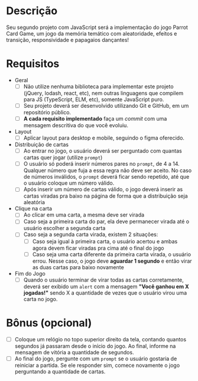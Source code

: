 # Descrição

Seu segundo projeto com JavaScript será a implementação do jogo Parrot Card Game, um jogo da memória temático com aleatoridade, efeitos e transição, responsividade e papagaios dançantes!

# Requisitos

- Geral
    - [ ]  Não utilize nenhuma biblioteca para implementar este projeto (jQuery, lodash, react, etc), nem outras linguagens que compilem para JS (TypeScript, ELM, etc), somente JavaScript puro.
    - [ ]  Seu projeto deverá ser desenvolvido utilizando Git e GitHub, em um repositório público.
    - [ ]  **A cada requisito implementado** faça um *commit* com uma mensagem descritiva do que você evoluiu.
- Layout
    - [ ]  Aplicar layout para desktop e mobile, seguindo o figma oferecido.
- Distribuição de cartas
    - [ ]  Ao entrar no jogo, o usuário deverá ser perguntado com quantas cartas quer jogar (utilize `prompt`)
    - [ ]  O usuário só poderá inserir números pares no `prompt`, de 4 a 14. Qualquer número que fuja a essa regra não deve ser aceito. No caso de números inválidos, o `prompt` deverá ficar sendo repetido, até que o usuário coloque um número válido.
    - [ ]  Após inserir um número de cartas válido, o jogo deverá inserir as cartas viradas pra baixo na página de forma que a distribuição seja aleatória
        
- Clique na carta
    - [ ]  Ao clicar em uma carta, a mesma deve ser virada
    - [ ]  Caso seja a primeira carta do par, ela deve permanecer virada até o usuário escolher a segunda carta
    - [ ]  Caso seja a segunda carta virada, existem 2 situações:
        - [ ]  Caso seja igual à primeira carta, o usuário acertou e ambas agora devem ficar viradas pra cima até o final do jogo
        - [ ]  Caso seja uma carta diferente da primeira carta virada, o usuário errou. Nesse caso, o jogo deve **aguardar 1 segundo** e então virar as duas cartas para baixo novamente
        
- Fim do Jogo
    - [ ]  Quando o usuário terminar de virar todas as cartas corretamente, deverá ser exibido um `alert` com a mensagem **"Você ganhou em X jogadas!"** sendo X a quantidade de vezes que o usuário virou uma carta no jogo.

# Bônus (opcional)

- [ ]  Coloque um relógio no topo superior direito da tela, contando quantos segundos já passaram desde o início do jogo. Ao final, informe na mensagem de vitória a quantidade de segundos.
- [ ]  Ao final do jogo, pergunte com um `prompt` se o usuário gostaria de reiniciar a partida. Se ele responder sim, comece novamente o jogo perguntando a quantidade de cartas.